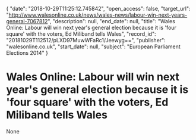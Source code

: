 {
  "date": "2018-10-29T11:25:12.745842", 
  "open_access": false, 
  "target_url": "http://www.walesonline.co.uk/news/wales-news/labour-win-next-years-general-7067812", 
  "description": null, 
  "end_date": null, 
  "title": "Wales Online: Labour will win next year's general election because it is 'four square' with the voters, Ed Miliband tells Wales", 
  "record_id": "20181029T112512/pLXD97MuwWFaRc1/Jeewyg==", 
  "publisher": "walesonline.co.uk", 
  "start_date": null, 
  "subject": "European Parliament Elections 2014"
}

# Wales Online: Labour will win next year's general election because it is 'four square' with the voters, Ed Miliband tells Wales

None